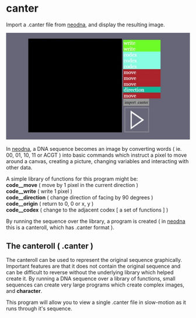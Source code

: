 # canter
Import a .canter file from [neodna](https://github.com/adamlater/neodna), and display the resulting image.

![Screenshot](ss29052021.jpg)

In [neodna](https://github.com/adamlater/neodna), a DNA sequence becomes an image by converting words ( ie. 00, 01, 10, 11 or ACGT ) into basic commands which instruct a pixel to move around a canvas, creating a picture, changing variables and interacting with other data.

A simple library of functions for this program might be:  
**code__move**       ( move by 1 pixel in the current direction )  
**code__write**      ( write 1 pixel )  
**code__direction**  ( change direction of facing by 90 degrees )  
**code__origin**     ( return to 0, 0 or x, y )  
**code__codex**      ( change to the adjacent codex [ a set of functions ] )  

By running the sequence over the library, a program is created ( in [neodna](https://github.com/adamlater/neodna) this is a canteroll, which has .canter format ).

## The canteroll ( .canter )
The canteroll can be used to represent the original sequence graphically. Important features are that it does not contain the original sequence and can be difficult to reverse without the underlying library which helped create it. By running a DNA sequence over a library of functions, small sequences can create very large programs which create complex images, and **character**.

This program will allow you to view a single .canter file in slow-motion as it runs through it's sequence.
